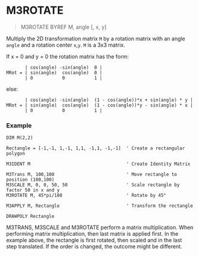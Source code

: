 # M3ROTATE

> M3ROTATE BYREF M, angle [, x, y]

Multiply the 2D transformation matrix `M` by a rotation matrix with an angle `angle` and a rotation center `x`,`y`. `M` is a 3x3 matrix.

If x = 0 and y = 0 the rotation matrix has the form:

```
       | cos(angle) -sin(angle)  0 |
MRot = | sin(angle)  cos(angle)  0 |
       | 0           0           1 |
```

else:

```
       | cos(angle) -sin(angle)  (1 - cos(angle))*x + sin(angle) * y |
MRot = | sin(angle)  cos(angle)  (1 - cos(angle))*y - sin(angle) * x |
       | 0           0           1 |
```

### Example

```
DIM M(2,2)

Rectangle = [-1,-1, 1,-1, 1,1, -1,1, -1,-1]  ' Create a rectangular polygon

M3IDENT M                                    ' Create Identity Matrix

M3Trans M, 100,100                           ' Move rectangle to position (100,100) 
M3SCALE M, 0, 0, 50, 50                      ' Scale rectangle by factor 50 in x and y
M3ROTATE M, 45*pi/180                        ' Rotate by 45°

M3APPLY M, Rectangle                         ' Transform the rectangle

DRAWPOLY Rectangle
```

M3TRANS, M3SCALE and M3ROTATE perform a matrix multiplication. When performing matrix multiplication, then last matrix is applied first.
In the example above, the rectangle is first rotated, then scaled and in the last step translated. If the order is changed, the outcome might
be different.
